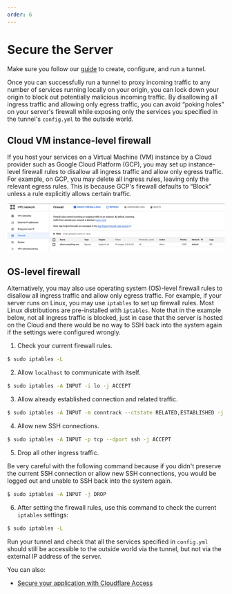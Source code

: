 ```yaml
---
order: 6
---
```


# Secure the Server

<Aside type='note' header='Before you start'>

Make sure you follow our [guide](/connections/connect-apps/install-and-setup/tunnel-guide) to create, configure, and run a tunnel.

</Aside>

Once you can successfully run a tunnel to proxy incoming traffic to any number of services running locally on your origin, you can lock down your origin to block out potentially malicious incoming traffic. By disallowing all ingress traffic and allowing only egress traffic, you can avoid “poking holes” on your server's firewall while exposing only the services you specified in the tunnel's `config.yml` to the outside world.

## Cloud VM instance-level firewall

If you host your services on a Virtual Machine (VM) instance by a Cloud provider such as Google Cloud Platform (GCP), you may set up instance-level firewall rules to disallow all ingress traffic and allow only egress traffic. For example, on GCP, you may delete all ingress rules, leaving only the relevant egress rules. This is because GCP's firewall defaults to “Block” unless a rule explicitly allows certain traffic.

![GCP firewall](../../../static/documentation/connections/gcp-firewall.png)

## OS-level firewall

Alternatively, you may also use operating system (OS)-level firewall rules to disallow all ingress traffic and allow only egress traffic. For example, if your server runs on Linux, you may use `iptables` to set up firewall rules. Most Linux distributions are pre-installed with `iptables`. Note that in the example below, not all ingress traffic is blocked, just in case that the server is hosted on the Cloud and there would be no way to SSH back into the system again if the settings were configured wrongly.

1. Check your current firewall rules.

```sh
$ sudo iptables -L
```

2. Allow `localhost` to communicate with itself.

```sh
$ sudo iptables -A INPUT -i lo -j ACCEPT
```

3. Allow already established connection and related traffic.

```sh
$ sudo iptables -A INPUT -m conntrack --ctstate RELATED,ESTABLISHED -j ACCEPT
```

4. Allow new SSH connections.

```sh
$ sudo iptables -A INPUT -p tcp --dport ssh -j ACCEPT
```

5. Drop all other ingress traffic.

<Aside header="Warning:">
  Be very careful with the following command because if you didn't preserve the
  current SSH connection or allow new SSH connections, you would be logged out
  and unable to SSH back into the system again.
</Aside>

```sh
$ sudo iptables -A INPUT -j DROP
```

6. After setting the firewall rules, use this command to check the current `iptables` settings:

```sh
$ sudo iptables -L
```

Run your tunnel and check that all the services specified in `config.yml` should still be accessible to the outside world via the tunnel, but not via the external IP address of the server.

You can also:

- [Secure your application with Cloudflare Access](/applications/configure-apps/self-hosted-apps)
